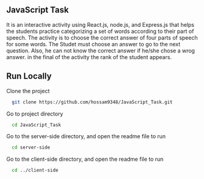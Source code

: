 ## JavaScript Task

It is an interactive activity using React.js, node.js, and Express.js that helps the students practice categorizing a
set of words according to their part of speech. The activity is to choose the correct answer of four parts of speech for some words. 
The Studet must choose an answer to go to the next question. Also, he can not know the correct answer if he/she chose a wrog answer. in the final of the activity the rank of the student appears.

## Run Locally

Clone the project 

```bash
  git clone https://github.com/hossam9348/JavaScript_Task.git
```

Go to project directory

```bash
  cd JavaScript_Task
```

Go to the server-side directory, and open the readme file to run

```bash
  cd server-side
```

Go to the client-side directory, and open the readme file to run

```bash
  cd ../client-side
```



